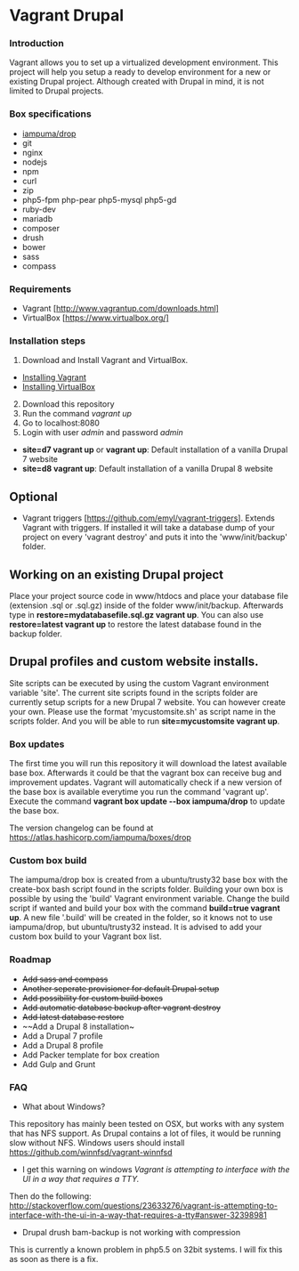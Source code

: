 # Vagrant Drupal

### Introduction
Vagrant allows you to set up a virtualized development environment. This project will help you setup a ready to develop environment for a new or existing Drupal project. Although created with Drupal in mind, it is not limited to Drupal projects.

### Box specifications

* [iampuma/drop](https://atlas.hashicorp.com/iampuma/boxes/drop)
* git
* nginx
* nodejs
* npm
* curl
* zip
* php5-fpm php-pear php5-mysql php5-gd
* ruby-dev
* mariadb
* composer
* drush
* bower
* sass
* compass

### Requirements
* Vagrant [http://www.vagrantup.com/downloads.html]
* VirtualBox [https://www.virtualbox.org/]


### Installation steps
1. Download and Install Vagrant and VirtualBox.
  * [Installing Vagrant](https://docs.vagrantup.com/v2/installation/)
  * [Installing VirtualBox](https://www.virtualbox.org/manual/ch02.html)
2. Download this repository
3. Run the command *vagrant up*
4. Go to localhost:8080
5. Login with user *admin* and password *admin*

* **site=d7 vagrant up** or **vagrant up**: Default installation of a vanilla Drupal 7 website
* **site=d8 vagrant up**: Default installation of a vanilla Drupal 8 website

## Optional
* Vagrant triggers [https://github.com/emyl/vagrant-triggers].
Extends Vagrant with triggers. If installed it will take a database dump of your project on every 'vagrant destroy' and puts it into the 'www/init/backup' folder.

## Working on an existing Drupal project
Place your project source code in www/htdocs and place your database file (extension .sql or .sql.gz) inside of the folder www/init/backup. Afterwards type in **restore=mydatabasefile.sql.gz vagrant up**. You can also use **restore=latest vagrant up** to restore the latest database found in the backup folder.

## Drupal profiles and custom website installs.
Site scripts can be executed by using the custom Vagrant environment variable 'site'. The current site scripts found in the scripts folder are currently setup scripts for a new Drupal 7 website. You can however create your own. Please use the format 'mycustomsite.sh' as script name in the scripts folder. And you will be able to run **site=mycustomsite vagrant up**.

### Box updates
The first time you will run this repository it will download the latest available base box. Afterwards it could be that the vagrant box can receive bug and improvement updates. Vagrant will automatically check if a new version of the base box is available everytime you run the command 'vagrant up'. Execute the command **vagrant box update --box iampuma/drop** to update the base box.

The version changelog can be found at https://atlas.hashicorp.com/iampuma/boxes/drop

### Custom box build
The iampuma/drop box is created from a ubuntu/trusty32 base box with the create-box bash script found in the scripts folder. Building your own box is possible by using the 'build' Vagrant environment variable. Change the build script if wanted and build your box with the command **build=true vagrant up**. A new file '.build' will be created in the folder, so it knows not to use iampuma/drop, but ubuntu/trusty32 instead. It is advised to add your custom box build to your Vagrant box list.

### Roadmap
* ~~Add sass and compass~~
* ~~Another seperate provisioner for default Drupal setup~~
* ~~Add possibility for custom build boxes~~
* ~~Add automatic database backup after vagrant destroy~~
* ~~Add latest database restore~~
* ~~Add a Drupal 8 installation~
* Add a Drupal 7 profile
* Add a Drupal 8 profile
* Add Packer template for box creation
* Add Gulp and Grunt

### FAQ

* What about Windows?

This repository has mainly been tested on OSX, but works with any system that has NFS support. As Drupal contains a lot of files, it would be running slow without NFS. Windows users should install https://github.com/winnfsd/vagrant-winnfsd

* I get this warning on windows *Vagrant is attempting to interface with the UI in a way that requires a TTY.*

Then do the following: http://stackoverflow.com/questions/23633276/vagrant-is-attempting-to-interface-with-the-ui-in-a-way-that-requires-a-tty#answer-32398981

* Drupal drush bam-backup is not working with compression

This is currently a known problem in php5.5 on 32bit systems. I will fix this as soon as there is a fix.
